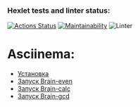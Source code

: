 ### Hexlet tests and linter status:
[![Actions Status](https://github.com/kakkoiirus/frontend-project-lvl1/workflows/hexlet-check/badge.svg)](https://github.com/kakkoiirus/frontend-project-lvl1/actions)
[![Maintainability](https://api.codeclimate.com/v1/badges/a99a88d28ad37a79dbf6/maintainability)](https://codeclimate.com/github/codeclimate/codeclimate/maintainability)
![Linter](https://github.com/kakkoiirus/frontend-project-lvl1/workflows/linter/badge.svg)

Asciinema:
=============
* [Установка](https://asciinema.org/a/yLCCyHEwflYgpT9AiZQqJHqQ9)
* [Запуск Brain-even](https://asciinema.org/a/8MBcSEdxwCwxbxaQEpgtQBQNq)
* [Запуск Brain-calc](https://asciinema.org/a/L5VqUCV8R6RIITkx6qoi5pGB8)
* [Запуск Brain-gcd](https://asciinema.org/a/V6pX7EkgIXPyVVDnN7cywmwsT)
